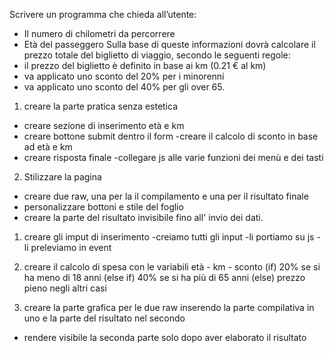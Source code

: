 <!-- COSA SVOLGERE -->

Scrivere un programma che chieda all’utente:
- Il numero di chilometri da percorrere
- Età del passeggero
Sulla base di queste informazioni dovrà calcolare il prezzo totale del biglietto di viaggio, secondo le seguenti regole:
- il prezzo del biglietto è definito in base ai km (0.21 € al km)
- va applicato uno sconto del 20% per i minorenni
- va applicato uno sconto del 40% per gli over 65.


<!-- SVOLGIMENTO IN LINGUA UMANA -->
1) creare la parte pratica senza estetica
 - creare sezione di inserimento età e km
 - creare bottone submit dentro il form
 -creare il calcolo di sconto in base ad età e km
 - creare risposta finale
 -collegare js alle varie funzioni dei menù e dei tasti

 2) Stilizzare la pagina
 - creare due raw, una per la il compilamento e una per il risultato finale
 - personalizzare bottoni e stile del foglio
 - creare la parte del risultato invisibile fino all' invio dei dati.


 <!-- SVOLGIMENTO LOGICO -->
 1) creare gli imput di inserimento
    -creiamo tutti gli input
    -li portiamo su js
    -li preleviamo in event
    

 2) creare il calcolo di spesa con le variabili età - km - sconto
    (if)       20% se si ha meno di 18 anni
    (else if)  40% se si ha più di 65 anni
    (else)    prezzo pieno negli altri casi

 3) creare la parte grafica per le due raw inserendo la parte compilativa in uno 
    e la parte del risultato nel secondo

   - rendere visibile la seconda parte solo dopo aver elaborato il risultato
 
